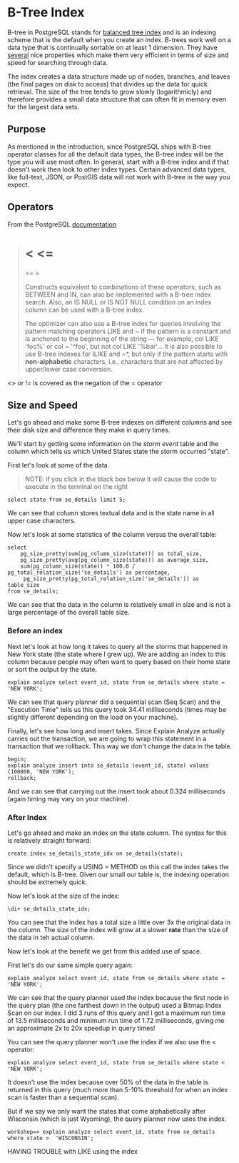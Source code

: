# B-Tree Index
B-tree in PostgreSQL stands for [balanced tree index](https://en.wikipedia.org/wiki/B-tree) and is an indexing scheme that is the default when you create an index. B-trees work well on a data type that is continually sortable on at least 1 dimension. They have [several](https://use-the-index-luke.com/sql/anatomy/the-tree) nice properties which make them very efficient in terms of size and speed for searching through data. 

The index creates a data structure made up of nodes, branches, and leaves (the final pages on disk to access) that divides up the data for quick retrieval. The size of the tree tends to grow slowly (logarithmicly) and therefore provides a small data structure that can often fit in memory even for the largest data sets. 

## Purpose

As mentioned in the introduction, since PostgreSQL ships with B-tree operator classes for all the default data types, the B-tree index will be the type you will use most often. In general, start with a B-tree index and if that doesn't work then look to other index types. Certain advanced data types, like full-text, JSON, or PostGIS data will not work with B-tree in the way you expect. 

## Operators
From the PostgreSQL [documentation](https://www.postgresql.org/docs/12/indexes-types.html)

> <
> <=
> =
> \>=
> \>
>
> Constructs equivalent to combinations of these operators, such as BETWEEN and IN, can also be implemented with a B-tree index search. Also, an IS NULL or IS NOT NULL condition on an index column can be used with a B-tree index.
>
>The optimizer can also use a B-tree index for queries involving the pattern matching operators LIKE and ~ if the pattern is a constant and is anchored to the beginning of the string — for example, col LIKE 'foo%' or col ~ '^foo', but not col LIKE '%bar'... It is also possible to use B-tree indexes for ILIKE and ~*, but only if the pattern starts with **non-alphabetic** characters, i.e., characters that are not affected by upper/lower case conversion.

<> or != is covered as the negation of the = operator

## Size and Speed  

Let's go ahead and make some B-tree indexes on different columns and see their disk size and difference they make in query times. 


We'll start by getting some information on the *storm event* table and the column which tells us which United States state the storm occurred "state". 

First let's look at some of the data.

> NOTE: if you click in the black box below it will cause the code to execute in the terminal on the right

```sql92
select state from se_details limit 5;
``` 

We can see that column stores textual data and is the state name in all upper case characters.

Now let's look at some statistics of the column versus the overall table:

```sql92
select
    pg_size_pretty(sum(pg_column_size(state))) as total_size,
    pg_size_pretty(avg(pg_column_size(state))) as average_size,
    sum(pg_column_size(state)) * 100.0 / pg_total_relation_size('se_details') as percentage,
     pg_size_pretty(pg_total_relation_size('se_details')) as table_size 
from se_details;
```

We can see that the data in the column is relatively small in size and is not a large percentage of the overall table size. 

### Before an index

Next let's look at how long it takes to query all the storms that happened in New York state (the state where I grew up). We are adding an index to this column because people may often want to query based on their home state or sort the output by the state. 

```sql92
explain analyze select event_id, state from se_details where state = 'NEW YORK';
```

We can see that query planner did a sequential scan (Seq Scan) and the "Execution Time" tells us this query took 34.41 milliseconds (times may be slightly different depending on the load on your machine). 

Finally, let's see how long and insert takes. Since Explain Analyze actually carries out the transaction, we are going to wrap this statement in a transaction that we rollback. This way we don't change the data in the table.

```sql92
begin;
explain analyze insert into se_details (event_id, state) values (100000, 'NEW YORK');
rollback;
```

And we can see that carrying out the insert took about 0.324 milliseconds (again timing may vary on your machine). 

### After Index

Let's go ahead and make an index on the state column. The syntax for this is relatively straight forward:

```sql92
create index se_details_state_idx on se_details(state);  
```
Since we didn't specify a USING = METHOD on this call the index takes the default, which is B-tree.
Given our small our table is, the indexing operation should be extremely quick. 

Now let's look at the size of the index:

```sql92
\di+ se_details_state_idx;
```

You can see that the index has a total size a little over 3x the original data in the column. The size of the index will grow at a slower **rate** than the size of the data in teh actual column. 

Now let's look at the benefit we get from this added use of space.

First let's do our same simple query again:

```sql92
explain analyze select event_id, state from se_details where state = 'NEW YORK';
```
We can see that the query planner used the index because the first node in the query plan (the one farthest down in the output) used a Bitmap Index Scan on our index. I did 3 runs of this query and I got a maximum run time of 13.5 milliseconds and minimum run time of 1.72 milliseconds, giving me an approximate 2x to 20x speedup in query times!

You can see the query planner won't use the index if we also use the < operator:

```sql92
explain analyze select event_id, state from se_details where state < 'NEW YORK';
```

It doesn't use the index because over 50% of the data in the table is returned in this query (much more than 5-10% threshold for when an index scan is faster than a sequential scan).

But if we say we only want the states that come alphabetically after Wisconsin (which is just Wyoming), the query planner now uses the index.

```sql92
workshop=> explain analyze select event_id, state from se_details where state >  'WISCONSIN';
```

HAVING TROUBLE with LIKE using the index


 
 